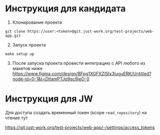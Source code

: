 # Инструкция для кандидата

1. Клонирование проекта

```shell
git clone https://user:<token>@git.just-work.org/test-projects/web-app.git
```

2. Запуск проекта

```shell
make setup up
```

3. После запуска проекта провести интеграцию с API любого из макетов ниже
https://www.figma.com/design/BFpg1XGFXZlSIx3juouERK/Untitled?node-id=0-1&t=DtIamPTJq9sc9ieO-0

# Инструкция для JW

Для доступа создать временный токен (scope `read_repository`) на чтение тут 

  https://git.just-work.org/test-projects/web-app/-/settings/access_tokens
